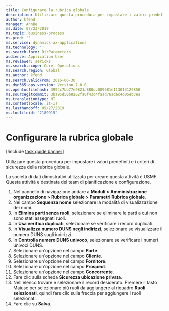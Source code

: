 ```yaml
---
title: Configurare la rubrica globale
description: Utilizzare questa procedura per impostare i valori predefiniti e i criteri di sicurezza della rubrica globale.
author: kfend
manager: AnnBe
ms.date: 07/23/2019
ms.topic: business-process
ms.prod: ''
ms.service: dynamics-ax-applications
ms.technology: ''
ms.search.form: DirParameters
audience: Application User
ms.reviewer: sericks
ms.search.scope: Core, Operations
ms.search.region: Global
ms.author: kfend
ms.search.validFrom: 2016-06-30
ms.dyn365.ops.version: Version 7.0.0
ms.openlocfilehash: 3994c7bb77e9821a880dc009681e113013129850
ms.sourcegitcommit: 3ba95d50b8262fa0f43d4faad76adac4d05eb3ea
ms.translationtype: HT
ms.contentlocale: it-IT
ms.lasthandoff: 09/27/2019
ms.locfileid: "2189915"
---
```

# <a name="configure-the-global-address-book"></a>Configurare la rubrica globale

[!include [task guide banner](../../includes/task-guide-banner.md)]

Utilizzare questa procedura per impostare i valori predefiniti e i criteri di sicurezza della rubrica globale. 

La società di dati dimostrativi utilizzata per creare questa attività è USMF. Questa attività è destinata del team di pianificazione e configurazione.

1. Nel pannello di navigazione andare a **Moduli > Amministrazione organizzazione > Rubrica globale > Parametri Rubrica globale**.
2. Nel campo **Sequenza nome** selezionare la modalità di visualizzazione dei nomi.
3. In **Elimina parti senza ruoli**, selezionare se eliminare le parti a cui non sono stati assegnati ruoli.
4. In **Usa verifica duplicati**, selezionare se verificare i record duplicati.
5. In **Visualizza numero DUNS negli indirizzi**, selezionare se visualizzare il numero DUNS sugli indirizzi.
6. In **Controlla numero DUNS univoco**, selezionare se verificare i numeri univoci DUNS.
7. Selezionare un'opzione nel campo **Parte**.
8. Selezionare un'opzione nel campo **Cliente**.
9. Selezionare un'opzione nel campo **Fornitore**.
10. Selezionare un'opzione nel campo **Prospect**.
11. Selezionare un'opzione nel campo **Concorrente**.
12. Fare clic sulla scheda **Sicurezza ubicazione privata**.
13. Nell'elenco trovare e selezionare il record desiderato. Premere il tasto Maiusc per selezionare più ruoli da aggiungere al riquadro **Ruoli selezionati**, quindi fare clic sulla freccia per aggiungere i ruoli selezionati.  
14. Fare clic su **Salva**.

